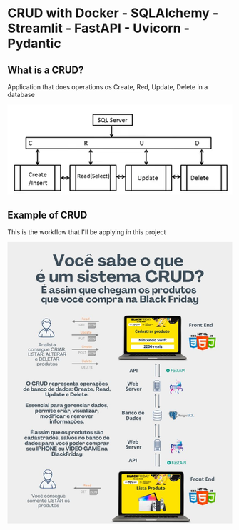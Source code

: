 # CRUD with Docker - SQLAlchemy - Streamlit - FastAPI - Uvicorn - Pydantic


## What is a CRUD?

Application that does operations os Create, Red, Update, Delete in a database

![CRUD](img/image.png)


## Example of CRUD

This is the workflow that I'll be applying in this project

![FINAL](img/crud.jpeg)


